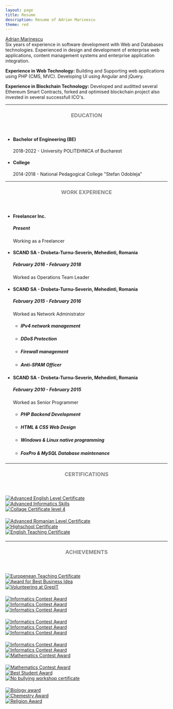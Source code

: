 ```yaml
---
layout: page
title: Resume
description: Resume of Adrian Marinescu
theme: red
---
```

<div class="row">
	<div class="col-12 col-lg-2 order-1 LI-profile-badge"  data-version="v1" data-size="medium" data-locale="ro_RO" data-type="horizontal" data-theme="light" data-vanity="adrian-marinescu"><a class="LI-simple-link" href='https://ro.linkedin.com/in/adrian-marinescu?trk=profile-badge'>Adrian Marinescu</a></div>	
	<div class="col-12 col-lg-10 order-1">
Six years of experience in software development with Web and Databases technologies. Experienced in design and development of enterprise web applications, content management systems and enterprise application integration.
		
**Experience in Web Technology:**
Building and Supporting web applications using PHP (CMS, MVC). Developing UI using Angular and jQuery.

**Experience in Blockchain Technology:**
Developed and auditted several Ethereum Smart Contracts, forked and optimised blockchain project also invested in several successfull ICO's.
	</div>
</div>
<hr/>
<section class="row">
	<header class="col-md-3">
		<h3 style="text-transform:uppercase;color:gray">Education</h3>
	</header>
	<div class="col-md-9">
		<ul>
			<li>
				<h4>Bachelor of Engineering (BE)</h4>
				<p>2018-2022 - University POLITEHNICA of Bucharest</p>
			</li>
			<li>
				<h4>College</h4>
				<p>2014-2018 - National Pedagogical College "Stefan Odobleja"</p>
			</li>
		</ul>
	</div>
</section>
<hr/>
<section class="row">
	<header class="col-md-3">
		<h3 style="text-transform:uppercase;color:gray">Work Experience</h3>
	</header>
	<div class="col-md-9">
		<ul>
			<li>
				<h4>Freelancer Inc.</h4>
				<h5>Present</h5>
				<p>Working as a Freelancer</p>
			</li>
			<li>
				<h4>SCAND SA - Drobeta-Turnu-Severin, Mehedinti, Romania</h4>
				<h5>February 2016 - February 2018</h5>
				<p>Worked as Operations Team Leader</p>
			</li>
			<li>
				<h4>SCAND SA - Drobeta-Turnu-Severin, Mehedinti, Romania</h4>
				<h5>February 2015 - February 2016</h5>
				<p>Worked as Network Administrator</p>
				<ul>
					<li><h5>IPv4 network management</h5></li>
					<li><h5>DDoS Protection</h5></li>
					<li><h5>Firewall management</h5></li>
					<li><h5>Anti-SPAM Officer</h5></li>					
				</ul>
			</li>
			<li>
				<h4>SCAND SA - Drobeta-Turnu-Severin, Mehedinti, Romania</h4>
				<h5>February 2010 - February 2015</h5>
				<p>Worked as Senior Programmer</p>
				<ul>
					<li><h5>PHP Backend Development</h5></li>
					<li><h5>HTML & CSS Web Design</h5></li>
					<li><h5>Windows & Linux native programming</h5></li>
					<li><h5>FoxPro & MySQL Database maintenance</h5></li>					
				</ul>
			</li>
		</ul>
	</div>
</section>
<hr/>
<section class="row">
	<header class="col-md-3">
		<h3 style="text-transform:uppercase;color:gray">Certifications</h3>
	</header>
	<div class="col-md-9">
		<div class="row" style="margin-top: 20px;">
			<div class="col-md-4">
				<a href="{{site.url}}/img/resume/diploma_school_english.jpg" class="ltbox" title="Advanced English Level Certificate">
					<img class="img-responsive image-center thumbnail" src="{{site.url}}/img/resume/diploma_school_english.jpg" alt="Advanced English Level Certificate" />				
				</a>
			</div>
			<div class="col-md-4">
				<a href="{{site.url}}/img/resume/diploma_school_informatics.jpg" class="ltbox" title="Advanced Informatics Skills">
					<img class="img-responsive image-center thumbnail" src="{{site.url}}/img/resume/diploma_school_informatics.jpg" alt="Advanced Informatics Skills" />				
				</a>
			</div>
			<div class="col-md-4">
				<a href="{{site.url}}/img/resume/diploma_school_m4.jpg" class="ltbox" title="Collage Certificate level 4">
					<img class="img-responsive image-center thumbnail" src="{{site.url}}/img/resume/diploma_school_m4.jpg" alt="Collage Certificate level 4" />
				</a>
			</div>
		</div>
		<div class="row" style="margin-top: 20px; margin-bottom: 20px;">			
			<div class="col-md-4">
				<a href="{{site.url}}/img/resume/diploma_school_romanian.jpg" class="ltbox" title="Advanced Romanian Level Certificate">
					<img class="img-responsive image-center thumbnail" src="{{site.url}}/img/resume/diploma_school_romanian.jpg" alt="Advanced Romanian Level Certificate" />
				</a>
			</div>
			<div class="col-md-4">
				<a href="{{site.url}}/img/resume/diploma_highschool.jpg" class="ltbox" title="Highschool Certificate">
					<img class="img-responsive image-center thumbnail" src="{{site.url}}/img/resume/diploma_highschool.jpg" alt="Highschool Certificate" />
				</a>
			</div>
			<div class="col-md-4">
				<a href="{{site.url}}/img/resume/diploma_school_teaching_english.jpg" class="ltbox" title="English Teaching Certificate">
					<img class="img-responsive image-center thumbnail" src="{{site.url}}/img/resume/diploma_school_teaching_english.jpg" alt="English Teaching Certificate" />
				</a>
			</div>
		</div>
	</div>
</section>
<hr/>
<section class="row">
	<header class="col-md-3">
		<h3 style="text-transform:uppercase;color:gray">Achievements</h3>
	</header>
	<div class="col-md-9">
		<div class="row" style="margin-top: 20px;">
			<div class="col-md-4">
				<a href="{{site.url}}/img/resume/diploma_school_europass.jpg" class="ltbox" title="Europenean Teaching Certificate">
					<img class="img-responsive image-center thumbnail" src="{{site.url}}/img/resume/diploma_school_europass.jpg" alt="Europenean Teaching Certificate" />
				</a>
			</div>
			<div class="col-md-4">
				<a href="{{site.url}}/img/resume/award_best_business.jpg" class="ltbox" title="Award for Best Business Idea">
					<img class="img-responsive image-center thumbnail" src="{{site.url}}/img/resume/award_best_business.jpg" alt="Award for Best Business Idea" />				
				</a>
			</div>
			<div class="col-md-4">
				<a href="{{site.url}}/img/resume/certificate_grepit.jpg" class="ltbox" title="Volunteering at GrepIT">
					<img class="img-responsive image-center thumbnail" src="{{site.url}}/img/resume/certificate_grepit.jpg" alt="Volunteering at GrepIT" />				
				</a>
			</div>
		</div>
		<div class="row" style="margin-top: 20px; margin-bottom: 20px;">			
			<div class="col-md-4">
				<a href="{{site.url}}/img/resume/award_informatics_april_2016.jpg" class="ltbox" title="Informatics Contest Award">
					<img class="img-responsive image-center thumbnail" src="{{site.url}}/img/resume/award_informatics_april_2016.jpg" alt="Informatics Contest Award" />				
				</a>
			</div>
			<div class="col-md-4">
				<a href="{{site.url}}/img/resume/award_informatics_april_2017.jpg" class="ltbox" title="Informatics Contest Award">
					<img class="img-responsive image-center thumbnail" src="{{site.url}}/img/resume/award_informatics_april_2017.jpg" alt="Informatics Contest Award" />				
				</a>
			</div>
			<div class="col-md-4">
				<a href="{{site.url}}/img/resume/award_informatics_feb_2015.jpg" class="ltbox" title="Informatics Contest Award">
					<img class="img-responsive image-center thumbnail" src="{{site.url}}/img/resume/award_informatics_feb_2015.jpg" alt="Informatics Contest Award" />				
				</a>
			</div>
		</div>
		<div class="row" style="margin-top: 20px; margin-bottom: 20px;">			
			<div class="col-md-4">
				<a href="{{site.url}}/img/resume/award_informatics_feb_2016_1.jpg" class="ltbox" title="Informatics Contest Award">
					<img class="img-responsive image-center thumbnail" src="{{site.url}}/img/resume/award_informatics_feb_2016_1.jpg" alt="Informatics Contest Award" />				
				</a>
			</div>
			<div class="col-md-4">
				<a href="{{site.url}}/img/resume/award_informatics_feb_2016_2.jpg" class="ltbox" title="Informatics Contest Award">
					<img class="img-responsive image-center thumbnail" src="{{site.url}}/img/resume/award_informatics_feb_2016_2.jpg" alt="Informatics Contest Award" />				
				</a>
			</div>
			<div class="col-md-4">
				<a href="{{site.url}}/img/resume/award_informatics_june_2016.jpg" class="ltbox" title="Informatics Contest Award">
					<img class="img-responsive image-center thumbnail" src="{{site.url}}/img/resume/award_informatics_june_2016.jpg" alt="Informatics Contest Award" />				
				</a>
			</div>
		</div>
		<div class="row" style="margin-top: 20px; margin-bottom: 20px;">			
			<div class="col-md-4">
				<a href="{{site.url}}/img/resume/award_informatics_march_2015.jpg" class="ltbox" title="Informatics Contest Award">
					<img class="img-responsive image-center thumbnail" src="{{site.url}}/img/resume/award_informatics_march_2015.jpg" alt="Informatics Contest Award" />				
				</a>
			</div>
			<div class="col-md-4">
				<a href="{{site.url}}/img/resume/award_informatics_may_2016.jpg" class="ltbox" title="Informatics Contest Award">
					<img class="img-responsive image-center thumbnail" src="{{site.url}}/img/resume/award_informatics_may_2016.jpg" alt="Informatics Contest Award" />				
				</a>
			</div>
			<div class="col-md-4">
				<a href="{{site.url}}/img/resume/award_mathematics_1.jpg" class="ltbox" title="Mathematics Contest Award">
					<img class="img-responsive image-center thumbnail" src="{{site.url}}/img/resume/award_mathematics_1.jpg" alt="Mathematics Contest Award" />				
				</a>
			</div>
		</div>
		<div class="row" style="margin-top: 20px; margin-bottom: 20px;">			
			<div class="col-md-4">
				<a href="{{site.url}}/img/resume/award_mathematics_2.jpg" class="ltbox" title="Mathematics Contest Award">
					<img class="img-responsive image-center thumbnail" src="{{site.url}}/img/resume/award_mathematics_2.jpg" alt="Mathematics Contest Award" />				
				</a>
			</div>
			<div class="col-md-4">
				<a href="{{site.url}}/img/resume/award_school.jpg" class="ltbox" title="Best Student Award">
					<img class="img-responsive image-center thumbnail" src="{{site.url}}/img/resume/award_school.jpg" alt="Best Student Award" />				
				</a>
			</div>
			<div class="col-md-4">
				<a href="{{site.url}}/img/resume/certificate_bullying.jpg" class="ltbox" title="No bullying workshop certificate">
					<img class="img-responsive image-center thumbnail" src="{{site.url}}/img/resume/certificate_bullying.jpg" alt="No bullying workshop certificate" />				
				</a>
			</div>
		</div>
		<div class="row" style="margin-top: 20px; margin-bottom: 20px;">			
			<div class="col-md-4">
				<a href="{{site.url}}/img/resume/award_biology.jpg" class="ltbox" title="Biology award">
					<img class="img-responsive image-center thumbnail" src="{{site.url}}/img/resume/award_biology.jpg" alt="Biology award" />				
				</a>
			</div>
			<div class="col-md-4">
				<a href="{{site.url}}/img/resume/award_chemistry.jpg" class="ltbox" title="Chemestry Award">
					<img class="img-responsive image-center thumbnail" src="{{site.url}}/img/resume/award_chemistry.jpg" alt="Chemestry Award" />				
				</a>
			</div>
			<div class="col-md-4">
				<a href="{{site.url}}/img/resume/award_religion.jpg" class="ltbox" title="Religion Award">
					<img class="img-responsive image-center thumbnail" src="{{site.url}}/img/resume/award_religion.jpg" alt="Religion Award" />				
				</a>
			</div>
		</div>
	</div>
</section>
<script type="text/javascript" src="https://platform.linkedin.com/badges/js/profile.js" async defer></script>
